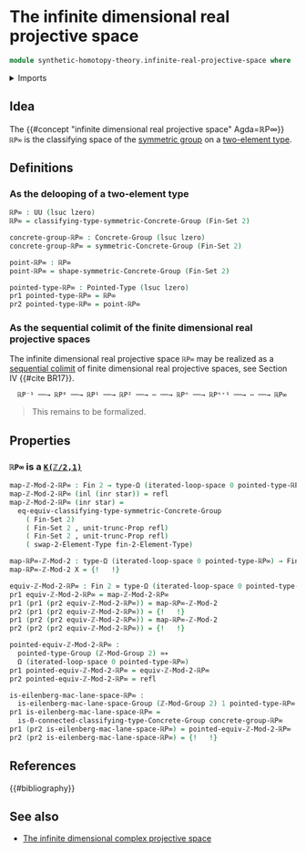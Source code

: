 # The infinite dimensional real projective space

```agda
module synthetic-homotopy-theory.infinite-real-projective-space where
```

<details><summary>Imports</summary>

```agda
open import elementary-number-theory.standard-cyclic-groups

open import foundation.connected-types
open import foundation.truncation-levels
open import foundation.truncations
open import foundation.equality-coproduct-types
open import foundation.dependent-pair-types
open import foundation.unit-type
open import foundation.propositional-truncations
open import foundation.univalence
open import foundation.universe-levels

open import foundation-core.coproduct-types
open import foundation-core.sections
open import foundation-core.retractions
open import foundation-core.equivalences
open import foundation-core.empty-types
open import foundation-core.identity-types

open import group-theory.concrete-groups
open import group-theory.symmetric-concrete-groups
open import group-theory.groups

open import higher-group-theory.eilenberg-mac-lane-spaces

open import structured-types.equivalences-h-spaces
open import structured-types.pointed-types
open import structured-types.pointed-equivalences

open import synthetic-homotopy-theory.loop-spaces
open import synthetic-homotopy-theory.iterated-loop-spaces

open import univalent-combinatorics.2-element-types
open import univalent-combinatorics.standard-finite-types
```

</details>

## Idea

The {{#concept "infinite dimensional real projective space" Agda=ℝP∞}} `ℝP∞` is
the classifying space of the
[symmetric group](group-theory.symmetric-concrete-groups.md) on a
[two-element type](univalent-combinatorics.2-element-types.md).

## Definitions

### As the delooping of a two-element type

```agda
ℝP∞ : UU (lsuc lzero)
ℝP∞ = classifying-type-symmetric-Concrete-Group (Fin-Set 2)

concrete-group-ℝP∞ : Concrete-Group (lsuc lzero)
concrete-group-ℝP∞ = symmetric-Concrete-Group (Fin-Set 2)

point-ℝP∞ : ℝP∞
point-ℝP∞ = shape-symmetric-Concrete-Group (Fin-Set 2)

pointed-type-ℝP∞ : Pointed-Type (lsuc lzero)
pr1 pointed-type-ℝP∞ = ℝP∞
pr2 pointed-type-ℝP∞ = point-ℝP∞
```

### As the sequential colimit of the finite dimensional real projective spaces

The infinite dimensional real projective space `ℝP∞` may be realized as a
[sequential colimit](synthetic-homotopy-theory.sequential-colimits.md) of finite
dimensional real projective spaces, see Section IV {{#cite BR17}}.

```text
  ℝP⁻¹ ──→ ℝP⁰ ──→ ℝP¹ ──→ ℝP² ──→ ⋯ ──→ ℝPⁿ ──→ ℝPⁿ⁺¹ ──→ ⋯ ──→ ℝP∞
```

> This remains to be formalized.

## Properties

### `ℝP∞` is a [`K(ℤ/2,1)`](higher-group-theory.eilenberg-mac-lane-spaces.md)

```agda
map-ℤ-Mod-2-ℝP∞ : Fin 2 → type-Ω (iterated-loop-space 0 pointed-type-ℝP∞)
map-ℤ-Mod-2-ℝP∞ (inl (inr star)) = refl
map-ℤ-Mod-2-ℝP∞ (inr star) =
  eq-equiv-classifying-type-symmetric-Concrete-Group
    ( Fin-Set 2)
    ( Fin-Set 2 , unit-trunc-Prop refl)
    ( Fin-Set 2 , unit-trunc-Prop refl)
    ( swap-2-Element-Type fin-2-Element-Type)

map-ℝP∞-ℤ-Mod-2 : type-Ω (iterated-loop-space 0 pointed-type-ℝP∞) → Fin 2
map-ℝP∞-ℤ-Mod-2 X = {!   !}

equiv-ℤ-Mod-2-ℝP∞ : Fin 2 ≃ type-Ω (iterated-loop-space 0 pointed-type-ℝP∞)
pr1 equiv-ℤ-Mod-2-ℝP∞ = map-ℤ-Mod-2-ℝP∞
pr1 (pr1 (pr2 equiv-ℤ-Mod-2-ℝP∞)) = map-ℝP∞-ℤ-Mod-2
pr2 (pr1 (pr2 equiv-ℤ-Mod-2-ℝP∞)) = {!   !}
pr1 (pr2 (pr2 equiv-ℤ-Mod-2-ℝP∞)) = map-ℝP∞-ℤ-Mod-2
pr2 (pr2 (pr2 equiv-ℤ-Mod-2-ℝP∞)) = {!   !}

pointed-equiv-ℤ-Mod-2-ℝP∞ :
  pointed-type-Group (ℤ-Mod-Group 2) ≃∗
  Ω (iterated-loop-space 0 pointed-type-ℝP∞)
pr1 pointed-equiv-ℤ-Mod-2-ℝP∞ = equiv-ℤ-Mod-2-ℝP∞
pr2 pointed-equiv-ℤ-Mod-2-ℝP∞ = refl

is-eilenberg-mac-lane-space-ℝP∞ :
  is-eilenberg-mac-lane-space-Group (ℤ-Mod-Group 2) 1 pointed-type-ℝP∞
pr1 is-eilenberg-mac-lane-space-ℝP∞ =
  is-0-connected-classifying-type-Concrete-Group concrete-group-ℝP∞
pr1 (pr2 is-eilenberg-mac-lane-space-ℝP∞) = pointed-equiv-ℤ-Mod-2-ℝP∞
pr2 (pr2 is-eilenberg-mac-lane-space-ℝP∞) = {!   !}
```

## References

{{#bibliography}}

## See also

- [The infinite dimensional complex projective space](synthetic-homotopy-theory.infinite-complex-projective-space.md)
